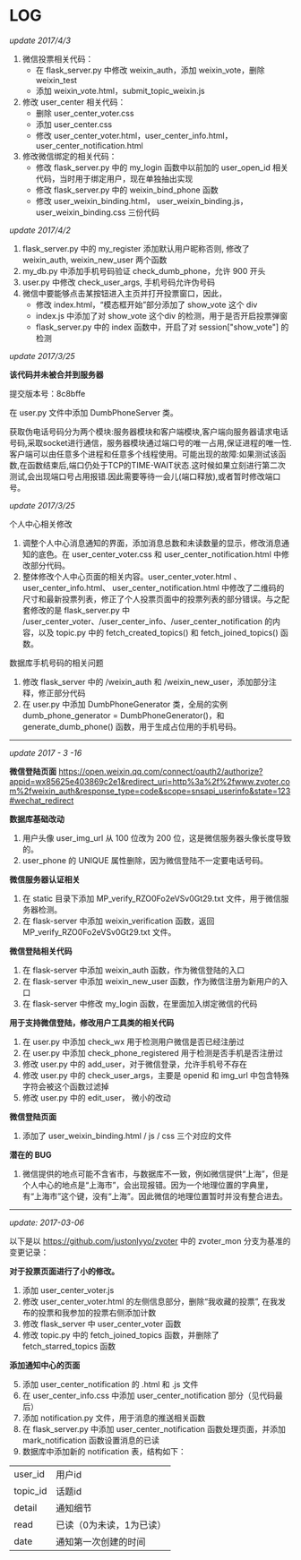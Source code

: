 # LOG

*update 2017/4/3*
1. 微信投票相关代码：
    - 在 flask_server.py 中修改 weixin_auth，添加 weixin_vote，删除 weixin_test
    - 添加 weixin_vote.html，submit_topic_weixin.js
2. 修改 user_center 相关代码：
    - 删除 user_center_voter.css
    - 添加 user_center.css
    - 修改 user_center_voter.html，user_center_info.html，user_center_notification.html
3. 修改微信绑定的相关代码：
    - 修改 flask_server.py 中的 my_login 函数中以前加的 user_open_id 相关代码，当时用于绑定用户，现在单独抽出实现
    - 修改 flask_server.py 中的 weixin_bind_phone 函数
    - 修改 user_weixin_binding.html， user_weixin_binding.js， user_weixin_binding.css 三份代码

*update 2017/4/2*

1. flask_server.py 中的 my_register 添加默认用户昵称否则, 修改了 weixin_auth, weixin_new_user 两个函数
2. my_db.py 中添加手机号码验证 check_dumb_phone，允许 900 开头
3. user.py 中修改 check_user_args, 手机号码允许伪号码
4. 微信中要能够点击某按钮进入主页并打开投票窗口，因此，
   - 修改 index.html，“模态框开始”部分添加了 show_vote 这个 div
   - index.js 中添加了对 show_vote 这个div 的检测，用于是否开启投票弹窗
   - flask_server.py 中的 index 函数中，开启了对 session["show_vote"] 的检测



*update 2017/3/25*

**该代码并未被合并到服务器** 

提交版本号：8c8bffe

在 user.py 文件中添加 DumbPhoneServer 类。

获取伪电话号码分为两个模块:服务器模块和客户端模块,客户端向服务器请求电话号码,采取socket进行通信，服务器模块通过端口号的唯一占用,保证进程的唯一性.客户端可以由任意多个进程和任意多个线程使用。可能出现的故障:如果测试该函数,在函数结束后,端口仍处于TCP的TIME-WAIT状态.这时候如果立刻进行第二次测试,会出现端口号占用报错.因此需要等待一会儿(端口释放),或者暂时修改端口号。



*update 2017/3/25*



个人中心相关修改

1. 调整个人中心消息通知的界面，添加消息总数和未读数量的显示，修改消息通知的底色。在 user_center_voter.css 和 user_center_notification.html 中修改部分代码。
2. 整体修改个人中心页面的相关内容。user_center_voter.html 、user_center_info.html、 user_center_notification.html 中修改了二维码的尺寸和最新投票列表，修正了个人投票页面中的投票列表的部分错误。与之配套修改的是 flask_server.py 中 /user_center_voter、/user_center_info、/user_center_notification 的内容，以及 topic.py 中的 fetch_created_topics() 和 fetch_joined_topics() 函数。



数据库手机号码的相关问题

1. 修改 flask_server 中的 /weixin_auth 和 /weixin_new_user，添加部分注释，修正部分代码
2. 在 user.py 中添加 DumbPhoneGenerator 类，全局的实例 dumb_phone_generator = DumbPhoneGenerator()，和 generate_dumb_phone() 函数，用于生成占位用的手机号码。


---

*update  2017 - 3 -16*

**微信登陆页面**
https://open.weixin.qq.com/connect/oauth2/authorize?appid=wx85625e403869c2e1&redirect_uri=http%3a%2f%2fwww.zvoter.com%2fweixin_auth&response_type=code&scope=snsapi_userinfo&state=123#wechat_redirect

**数据库基础改动**

1. 用户头像 user_img_url 从 100 位改为 200 位，这是微信服务器头像长度导致的。
2. user_phone 的 UNIQUE 属性删除，因为微信登陆不一定要电话号码。

**微信服务器认证相关**

1. 在 static 目录下添加 MP_verify_RZO0Fo2eVSv0Gt29.txt 文件，用于微信服务器检测。
2. 在 flask-server 中添加 weixin_verification 函数，返回 MP_verify_RZO0Fo2eVSv0Gt29.txt 文件。

**微信登陆相关代码**

1. 在 flask-server 中添加 weixin_auth 函数，作为微信登陆的入口
2. 在 flask-server 中添加 weixin_new_user 函数，作为微信注册为新用户的入口
3. 在 flask-server 中修改 my_login 函数，在里面加入绑定微信的代码

**用于支持微信登陆，修改用户工具类的相关代码**

1. 在 user.py 中添加 check_wx 用于检测用户微信是否已经注册过
2. 在 user.py 中添加 check_phone_registered 用于检测是否手机是否注册过
3. 修改 user.py 中的 add_user，对于微信登录，允许手机号不存在
4. 修改 user.py 中的 check_user_args，主要是 openid 和 img_url 中包含特殊字符会被这个函数过滤掉
5. 修改 user.py 中的 edit_user， 微小的改动

**微信登陆页面**

1. 添加了 user_weixin_binding.html / js / css 三个对应的文件

**潜在的 BUG**

1. 微信提供的地点可能不含省市，与数据库不一致，例如微信提供“上海”，但是个人中心的地点是“上海市”，会出现报错。因为一个地理位置的字典里，有“上海市”这个键，没有“上海”。因此微信的地理位置暂时并没有整合进去。


-----





*update: 2017-03-06*

以下是以 https://github.com/justonlyyo/zvoter 中的 zvoter_mon 分支为基准的变更记录：

**对于投票页面进行了小的修改。**

1. 添加 user_center_voter.js
2. 修改 user_center_voter.html 的左侧信息部分，删除“我收藏的投票”, 在我发布的投票和我参加的投票右侧添加计数
3. 修改 flask_server 中 user_center_voter 函数
4. 修改 topic.py 中的 fetch_joined_topics 函数，并删除了 fetch_starred_topics 函数

**添加通知中心的页面**

5. 添加 user_center_notification 的 .html 和 .js 文件
6. 在 user_center_info.css 中添加 user_center_notification 部分（见代码最后）
7. 添加 notification.py 文件，用于消息的推送相关函数
8. 在 flask_server.py 中添加 user_center_notification 函数处理页面，并添加 mark_notification 函数设置消息的已读
9. 数据库中添加新的 notification 表，结构如下：

<table>
<tr><td>user_id</td><td>用户id</td></tr>
<tr><td>topic_id</td><td>话题id</td></tr>
<tr><td>detail</td><td>通知细节</td></tr>
<tr><td>read</td><td>已读（0为未读，1为已读）</td></tr>
<tr><td>date</td><td>通知第一次创建的时间</td></tr>
</table>

